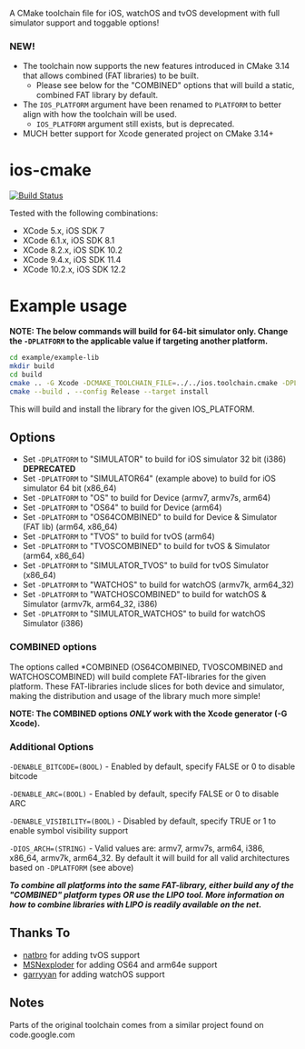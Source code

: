A CMake toolchain file for iOS, watchOS and tvOS development with full simulator support and toggable options!

### NEW!
* The toolchain now supports the new features introduced in CMake 3.14 that allows combined (FAT libraries) to be built.
    * Please see below for the "COMBINED" options that will build a static, combined FAT library by default.
* The `IOS_PLATFORM` argument have been renamed to `PLATFORM` to better align with how the toolchain will be used.
    * `IOS_PLATFORM` argument still exists, but is deprecated.
* MUCH better support for Xcode generated project on CMake 3.14+

ios-cmake
=========

[![Build Status](https://travis-ci.org/leetal/ios-cmake.svg?branch=master)](https://travis-ci.org/leetal/ios-cmake)

Tested with the following combinations:
* XCode 5.x, iOS SDK 7
* XCode 6.1.x, iOS SDK 8.1
* XCode 8.2.x, iOS SDK 10.2
* XCode 9.4.x, iOS SDK 11.4
* XCode 10.2.x, iOS SDK 12.2

# Example usage 
**NOTE: The below commands will build for 64-bit simulator only. Change the `-DPLATFORM` to the applicable value if targeting another platform.**

```bash
cd example/example-lib
mkdir build
cd build
cmake .. -G Xcode -DCMAKE_TOOLCHAIN_FILE=../../ios.toolchain.cmake -DPLATFORM=OS64COMBINED
cmake --build . --config Release --target install
```

This will build and install the library for the given IOS_PLATFORM.

## Options

* Set `-DPLATFORM` to "SIMULATOR" to build for iOS simulator 32 bit (i386) **DEPRECATED**
* Set `-DPLATFORM` to "SIMULATOR64" (example above) to build for iOS simulator 64 bit (x86_64)
* Set `-DPLATFORM` to "OS" to build for Device (armv7, armv7s, arm64)
* Set `-DPLATFORM` to "OS64" to build for Device (arm64)
* Set `-DPLATFORM` to "OS64COMBINED" to build for Device & Simulator (FAT lib) (arm64, x86_64)
* Set `-DPLATFORM` to "TVOS" to build for tvOS (arm64)
* Set `-DPLATFORM` to "TVOSCOMBINED" to build for tvOS & Simulator (arm64, x86_64)
* Set `-DPLATFORM` to "SIMULATOR_TVOS" to build for tvOS Simulator (x86_64)
* Set `-DPLATFORM` to "WATCHOS" to build for watchOS (armv7k, arm64_32)
* Set `-DPLATFORM` to "WATCHOSCOMBINED" to build for watchOS & Simulator (armv7k, arm64_32, i386)
* Set `-DPLATFORM` to "SIMULATOR_WATCHOS" to build for watchOS Simulator (i386)

### COMBINED options
The options called *COMBINED (OS64COMBINED, TVOSCOMBINED and WATCHOSCOMBINED) will build complete FAT-libraries for 
the given platform. These FAT-libraries include slices for both device and simulator, making the distribution and 
usage of the library much more simple!

**NOTE: The COMBINED options _ONLY_ work with the Xcode generator (-G Xcode).** 

### Additional Options
`-DENABLE_BITCODE=(BOOL)` - Enabled by default, specify FALSE or 0 to disable bitcode

`-DENABLE_ARC=(BOOL)` - Enabled by default, specify FALSE or 0 to disable ARC

`-DENABLE_VISIBILITY=(BOOL)` - Disabled by default, specify TRUE or 1 to enable symbol visibility support

`-DIOS_ARCH=(STRING)` - Valid values are: armv7, armv7s, arm64, i386, x86_64, armv7k, arm64_32. By default it will build for all valid architectures based on `-DPLATFORM` (see above)

__*To combine all platforms into the same FAT-library, either build any of the "*COMBINED*" platform types OR use the 
LIPO tool. More information on how to combine libraries with LIPO is readily available on the net.*__

## Thanks To

* [natbro](https://github.com/natbro) for adding tvOS support
* [MSNexploder](https://github.com/MSNexploder) for adding OS64 and arm64e support
* [garryyan](https://github.com/garryyan) for adding watchOS support

## Notes

Parts of the original toolchain comes from a similar project found on code.google.com
